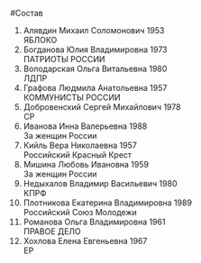 #Состав
1. Алявдин Михаил Соломонович 1953   
    ЯБЛОКО
2. Богданова Юлия Владимировна 1973   
    ПАТРИОТЫ РОССИИ
3. Володарская Ольга Витальевна 1980   
    ЛДПР
4. Графова Людмила Анатольевна 1957   
    КОММУНИСТЫ РОССИИ
5. Добровенский Сергей Михайлович 1978   
    СР
6. Иванова Инна Валерьевна 1988   
    За женщин России
7. Кийль Вера Николаевна 1957   
    Российский Красный Крест
8. Мишина Любовь Ивановна 1959   
    За женщин России
9. Недыхалов Владимир Васильевич 1980   
    КПРФ
10. Плотникова Екатерина Владимировна 1989   
    Российский Союз Молодежи
11. Романова Ольга Владимировна 1961   
    ПРАВОЕ ДЕЛО
12. Хохлова Елена Евгеньевна 1967   
    ЕР
